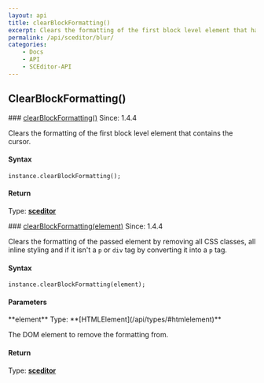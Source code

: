 ```yaml
---
layout: api
title: clearBlockFormatting()
excerpt: Clears the formatting of the first block level element that has the cursor
permalink: /api/sceditor/blur/
categories:
    - Docs
    - API
    - SCEditor-API
---
```

## ClearBlockFormatting()

<article class="api method" markdown="1">
### <a id="clearBlockFormatting" href="#clearBlockFormatting">clearBlockFormatting()</a> <span class="since">Since: 1.4.4</span>

Clears the formatting of the first block level element that contains the cursor.


#### Syntax

	instance.clearBlockFormatting();


#### Return

Type: **[sceditor](/api/types/#sceditor)**
</article>



<article class="api method" markdown="1">
### <a id="clearBlockFormatting-element" href="#clearBlockFormatting-element">clearBlockFormatting(element)</a> <span class="since">Since: 1.4.4</span>

Clears the formatting of the passed element by removing all CSS classes, all inline styling and if it isn't a `p` or `div` tag by converting it into a `p` tag.


#### Syntax

	instance.clearBlockFormatting(element);


#### Parameters

<div class="parameters">
<div class="parameter" markdown="1">
**element**  
Type: **[HTMLElement](/api/types/#htmlelement)**

The DOM element to remove the formatting from.
</div>
</div>


#### Return

Type: **[sceditor](/api/types/#sceditor)**
</article>

